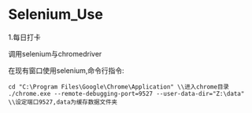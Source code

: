 # Selenium_Use #

1.每日打卡

调用selenium与chromedriver

在现有窗口使用selenium,命令行指令:

```
cd "C:\Program Files\Google\Chrome\Application" \\进入chrome目录
./chrome.exe --remote-debugging-port=9527 --user-data-dir="Z:\data" \\设定端口9527,data为缓存数据文件夹
```

